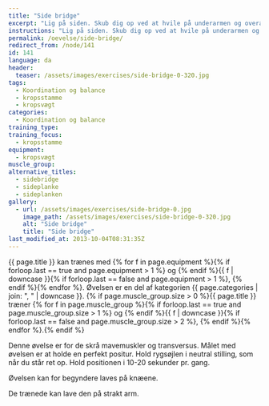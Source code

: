```yaml
---
title: "Side bridge"
excerpt: "Lig på siden. Skub dig op ved at hvile på underarmen og overamen ud til siden. Hold kroppen helt ret. Kig fremad. Hold positionen i 10-20 sekunder. Gentag. Kan også laves på strakt arm."
instructions: "Lig på siden. Skub dig op ved at hvile på underarmen og overamen ud til siden. Hold kroppen helt ret. Kig fremad. Hold positionen i 10-20 sekunder. Gentag. Kan også laves på strakt arm."
permalink: /oevelse/side-bridge/
redirect_from: /node/141
id: 141
language: da
header:
  teaser: /assets/images/exercises/side-bridge-0-320.jpg
tags:
  - Koordination og balance
  - kropsstamme
  - kropsvægt
categories:
  - Koordination og balance
training_type:
training_focus:
  - kropsstamme
equipment:
  - kropsvægt
muscle_group:
alternative_titles:
  - sidebridge
  - sideplanke
  - sideplanken
gallery:
  - url: /assets/images/exercises/side-bridge-0.jpg
    image_path: /assets/images/exercises/side-bridge-0-320.jpg
    alt: "Side bridge"
    title: "Side bridge"
last_modified_at: 2013-10-04T08:31:35Z
---
```

{{ page.title }} kan trænes med {% for f in page.equipment %}{% if forloop.last == true and page.equipment > 1 %} og {% endif %}{{ f | downcase  }}{% if forloop.last == false and page.equipment > 1 %}, {% endif %}{% endfor %}. Øvelsen er en del af kategorien {{ page.categories | join: ", " | downcase }}. {% if page.muscle_group.size > 0 %}{{ page.title }} træner {% for f in page.muscle_group %}{% if forloop.last == true and page.muscle_group.size > 1 %} og {% endif %}{{ f | downcase }}{% if forloop.last == false and page.muscle_group.size > 2 %}, {% endif %}{% endfor %}.{% endif %}

Denne øvelse er for de skrå mavemuskler og transversus. Målet med øvelsen er at holde en perfekt positur. Hold rygsøjlen i neutral stilling, som når du står ret op. Hold positionen i 10-20 sekunder pr. gang.

Øvelsen kan for begyndere laves på knæene.

De trænede kan lave den på strakt arm.
